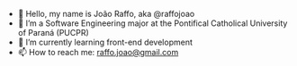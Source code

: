 - 👋 Hello, my name is João Raffo, aka @raffojoao
- 👀 I’m a Software Engineering major at the Pontifical Catholical University of Paraná (PUCPR)
- 🌱 I’m currently learning front-end development
- 📫 How to reach me: raffo.joao@gmail.com

<!---
raffojoao/raffojoao is a ✨ special ✨ repository because its `README.md` (this file) appears on your GitHub profile.
You can click the Preview link to take a look at your changes.
--->
